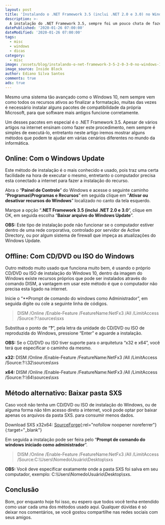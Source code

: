 ```yaml
---
layout: post
title: 'Instalando o .NET Framework 3.5 (inclui .NET 2.0 e 3.0) no Windows 10'
description: >-
  A instalação do .NET Framework 3.5, sempre foi um pouco chata de fazer nos sistema operacionais mais atuais, mas hoje você vai ficar por dentro de como fazer este procedimento de forma simples e clara.
datePublished: '2020-01-26 07:00:00'
dateModified: '2020-01-26 07:00:00'
tags:
  - misc
  - windows
  - dicas
category:
  - misc
image: /assets/blog/instalando-o-net-framework-3-5-2-0-3-0-no-windows-10.jpg
image_source: Inside Block
author: Ediano Silva Santos
comments: true
ads: true
---
```


Mesmo uma sistema tão avançado como o Windows 10, nem sempre vem como todos os recursos ativos ao finalizar a formatação, muitas das vezes é necessário instalar alguns pacotes de compatibilidade da própria Microsoft, para que software mais antigos funcione corretamente.

Um desses pacotes em especial é o .NET Framework 3.5. Apesar de vários artigos na internet ensinam como fazer este procedimento, nem sempre é simples de executá-lo, entretanto neste artigo iremos mostrar alguns métodos que podem te ajudar em várias cenários diferentes no mundo da informática.

## Online: Com o Windows Update
Este método de instalação é o mais conhecido e usado, pois traz uma certa facilidade na hora de executar o mesmo, entretanto o computador precisa esta conectado a internet para fazer a instalação do recurso.

Abra o “**Painel de Controle**” do Windows e acesse o seguinte caminho “**Programas\Programas e Recursos**” em seguida clique em “**Ativar ou desativar recursos do Windows**” localizado no canto da tela esquerdo.

Marque a opção “**.NET Framework 3.5 (inclui .NET 2.0 e 3.0**”, clique em OK, em seguida escolha “**Baixar arquivo do Windows Update**”.

**OBS:** Este tipo de instalação pode não funcionar se o computador estiver dentro de uma rede corporativa, controlado por servidor de Active Directory, ou por algum sistema de firewall que impeça as atualizações do Windows Update.

## Offline: Com CD/DVD ou ISO do Windows
Outro método muito usado que funciona muito bem, é usando o próprio CD/DVD ou ISO de instalação do Windows 10, dentro da imagem do Windows existe recursos próprios que pode ser instalados através do comando DISM, a vantagem em usar este método é que o computador não precisa esta ligado na internet.

Inicie o “**Prompt de comando do windows como Administrador”, em seguida digite ou cole a seguinte linha de códigos.

> DISM /Online /Enable-Feature /FeatureName:NetFx3 /All /LimitAccess /Source:?:\sources\sxs 

Substitua o ponto de “**?**”, pela letra da unidade do CD/DVD ou ISO de reproduzida do Windows, pressione “Enter” e aguarde a instalação.

**OBS:** Se o CD/DVD ou ISO tiver suporte para o arquitetura “x32 e x64”, você terá que especificar o caminho da mesmo.

**x32:** DISM /Online /Enable-Feature /FeatureName:NetFx3 /All /LimitAccess /Source:?:\32\sources\sxs

**x64:** DISM /Online /Enable-Feature /FeatureName:NetFx3 /All /LimitAccess /Source:?:\64\sources\sxs

## Método alternativo: Baixar pasta SXS
Caso você não tenha um CD/DVD ou ISO de instalação do Windows, ou de alguma forma não têm acesso direto a internet, você pode optar por baixar apenas os arquivos da pasta SXS. para consumir menos dados.

Download SXS x32x64: [SourceForge](https://sourceforge.net/projects/insideblock/files/Windows/Windows%2010/NET%20Framework/sxs.NETFramework.2.0.3.0.3.5.win10.zip/download){:rel="nofollow noopener noreferrer"}{:target="_blank"}

Em seguida a instalação pode ser feira pelo “**Prompt de comando do windows iniciado como administrador**”.

> DISM /Online /Enable-Feature /FeatureName:NetFx3 /All /LimitAccess /Source:C:\Users\NomedoUsuário\Desktop\sxs

**OBS:** Você deve especificar exatamente onde a pasta SXS foi salva em seu computador, exemplo: C:\Users\NomedoUsuário\Desktop\sxs.

## Conclusão
Bom, por enquanto hoje foi isso, eu espero que todos você tenha entendido como usar cada uma dos métodos usado aqui. Qualquer dúvidas é só deixar nos comentários, se você gostou compartilhe nas redes sociais com seus amigos.